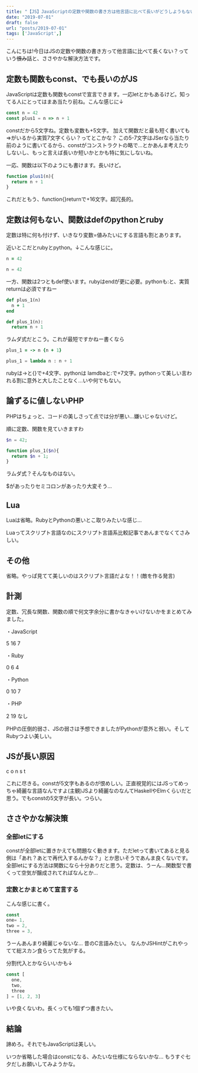 ```yaml
---
title: "【JS】JavaScriptの定数や関数の書き方は他言語に比べて長いがどうしようもない"
date: "2019-07-01"
draft: false
url: "posts/2019-07-01"
tags: ['JavaScript',]
---
```


こんにちは!今日はJSの定数や関数の書き方って他言語に比べて長くない？っていう~~恨み~~話と、ささやかな解決方法です。


## 定数も関数もconst、でも長いのがJS
JavaScriptは定数も関数もconstで宣言できます。一応letとかもあるけど。知ってる人にとってはまあ当たり前ね。こんな感じに↓

```javascript
const n = 42
const plus1 = n => n + 1
```

constだから5文字ね。定数も変数も+5文字。
加えて関数だと最も短く書いても=>がいるから実質7文字くらい？ってとこかな？
この5-7文字はJSerなら当たり前のように書いてるから、constがコンストラクトの略で...とかあんま考えたりしないし、もっと言えば長いか短いかとかも特に気にしないね。

一応、関数は以下のようにも書けます。長いけど。

```javascript
function plus1(n){
  return n + 1
}
```
これだともう、function{}returnで+16文字。超冗長的。

## 定数は何もない、関数はdefのpythonとruby
定数は特に何も付けず、いきなり変数=値みたいにする言語も割とあります。

近いとこだとrubyとpython。↓こんな感じに。

```ruby
n = 42
```
```python
n = 42
```
一方、関数は2つともdef使います。rubyはendが更に必要。pythonも:と、実質returnは必須ですねー
```ruby
def plus_1(n)
  n + 1
end
```
```python
def plus_1(n):
  return n + 1
```
ラムダ式だとこう。これが最短ですかねー書くなら
```ruby
plus_1 = -> n {n + 1}
```
```python
plus_1 = lambda n : n + 1
```

rubyは->と{}で+4文字、pythonは lamdbaと:で+7文字。pythonって美しい言われる割に意外と大したことなく...いや何でもない。

## 論ずるに値しないPHP
PHPはちょっと、コードの美しさって点では分が悪い...嫌いじゃないけど。

順に定数、関数を見ていきますわ

```php
$n = 42;

function plus_1($n){
  return $n + 1;
}
```
ラムダ式？そんなものはない。

$があったりセミコロンがあったり大変そう...

## Lua
Luaは省略。RubyとPythonの悪いとこ取りみたいな感じ...

Luaってスクリプト言語なのにスクリプト言語系比較記事であんまでなくてさみしい。

## その他
省略。やっぱ見てて美しいのはスクリプト言語だよな！！(敵を作る発言)

## 計測
定数、冗長な関数、関数の順で何文字余分に書かなきゃいけないかをまとめてみました。

・JavaScript

5 16 7

・Ruby

0 6 4

・Python

0 10 7

・PHP

2 19 なし

PHPの圧倒的弱さ、JSの弱さは予想できましたがPythonが意外と弱い。そしてRubyつよい美しい。

## JSが長い原因
c o n s t

これに尽きる。constが5文字もあるのが恨めしい。正直視覚的にはJSってめっちゃ綺麗な言語なんですよ(主観)JSより綺麗なのなんてHaskellやElmくらいだと思う。でもconstの5文字が長い。つらい。

## ささやかな解決策

### 全部letにする
constが全部letに置きかえても問題なく動きます。ただletって書いてあると見る側は「あれ？あとで再代入するんかな？」とか思いそうであんま良くないです。全部letにする方法は関数になら十分ありだと思う。定数は、うーん...関数型で書くって空気が醸成されてればなんとか...

### 定数とかまとめて宣言する
こんな感じに書く。
```javascript
const
one= 1,
two = 2,
three = 3,
```
うーんあんまり綺麗じゃないな... 昔のC言語みたい。
なんかJSHintがこれやってて総スカン食らってた気がする。

分割代入とかならいいかも↓
```javascript
const [
  one,
  two,
  three
] = [1, 2, 3]
```
いや良くないわ。長くっても1個ずつ書きたい。

## 結論
諦めろ。それでもJavaScriptは美しい。

いつか省略した場合はconstになる、みたいな仕様にならないかな...
もうすぐ七夕だしお願いしてみようかな。